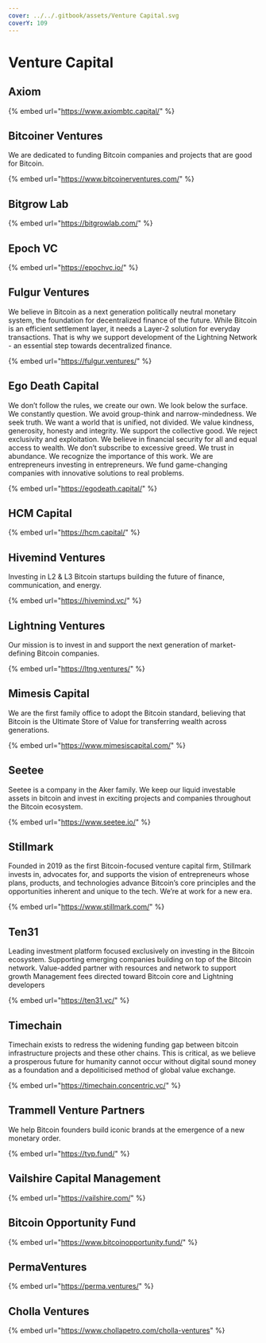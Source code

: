 ```yaml
---
cover: ../../.gitbook/assets/Venture Capital.svg
coverY: 109
---
```


# Venture Capital

## Axiom

{% embed url="https://www.axiombtc.capital/" %}

## Bitcoiner Ventures

We are dedicated to funding Bitcoin companies and projects that are good for Bitcoin.

{% embed url="https://www.bitcoinerventures.com/" %}

## Bitgrow Lab

{% embed url="https://bitgrowlab.com/" %}

## Epoch VC

{% embed url="https://epochvc.io/" %}

## Fulgur Ventures

We believe in Bitcoin as a next generation politically neutral monetary system, the foundation for decentralized finance of the future. While Bitcoin is an efficient settlement layer, it needs a Layer-2 solution for everyday transactions. That is why we support development of the Lightning Network - an essential step towards decentralized finance.

{% embed url="https://fulgur.ventures/" %}

## Ego Death Capital

We don’t follow the rules, we create our own. We look below the surface. We constantly question. We avoid group-think and narrow-mindedness. We seek truth. We want a world that is unified, not divided. We value kindness, generosity, honesty and integrity. We support the collective good. We reject exclusivity and exploitation. We believe in financial security for all and equal access to wealth. We don’t subscribe to excessive greed. We trust in abundance. We recognize the importance of this work. We are entrepreneurs investing in entrepreneurs. We fund game-changing companies with innovative solutions to real problems.

{% embed url="https://egodeath.capital/" %}

## HCM Capital

{% embed url="https://hcm.capital/" %}

## Hivemind Ventures

Investing in L2 & L3 Bitcoin startups building the future of finance, communication, and energy.

{% embed url="https://hivemind.vc/" %}

## Lightning Ventures

Our mission is to invest in and support the next generation of market-defining Bitcoin companies.

{% embed url="https://ltng.ventures/" %}

## Mimesis Capital

We are the first family office to adopt the Bitcoin standard, believing that Bitcoin is the Ultimate Store of Value for transferring wealth across generations.

{% embed url="https://www.mimesiscapital.com/" %}

## Seetee

Seetee is a company in the Aker family. We keep our liquid investable assets in bitcoin and invest in exciting projects and companies throughout the Bitcoin ecosystem.

{% embed url="https://www.seetee.io/" %}

## Stillmark

Founded in 2019 as the first Bitcoin-focused venture capital firm, Stillmark invests in, advocates for, and supports the vision of entrepreneurs whose plans, products, and technologies advance Bitcoin’s core principles and the opportunities inherent and unique to the tech. We’re at work for a new era.

{% embed url="https://www.stillmark.com/" %}

## Ten31

Leading investment platform focused exclusively on investing in the Bitcoin ecosystem. Supporting emerging companies building on top of the Bitcoin network. Value-added partner with resources and network to support growth Management fees directed toward Bitcoin core and Lightning developers

{% embed url="https://ten31.vc/" %}

## Timechain

Timechain exists to redress the widening funding gap between bitcoin infrastructure projects and these other chains. This is critical, as we believe a prosperous future for humanity cannot occur without digital sound money as a foundation and a depoliticised method of global value exchange.

{% embed url="https://timechain.concentric.vc/" %}

## Trammell Venture Partners

We help Bitcoin founders build iconic brands at the emergence of a new monetary order.

{% embed url="https://tvp.fund/" %}

## Vailshire Capital Management

{% embed url="https://vailshire.com/" %}

## Bitcoin Opportunity Fund

{% embed url="https://www.bitcoinopportunity.fund/" %}

## PermaVentures

{% embed url="https://perma.ventures/" %}

## Cholla Ventures

{% embed url="https://www.chollapetro.com/cholla-ventures" %}
